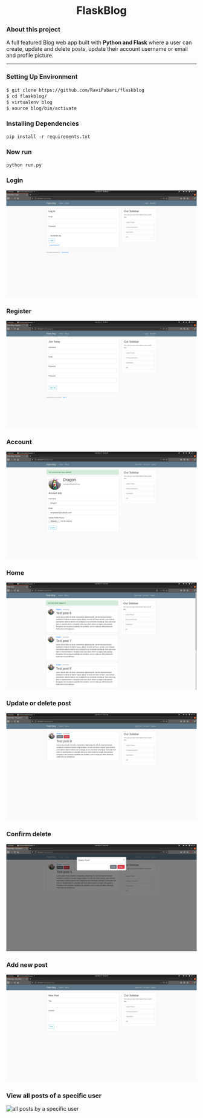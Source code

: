 <h1 align="center">FlaskBlog</h1>

### About this project
A full featured Blog web app built with **Python and Flask** where a user can create, update and delete posts, 
update their account username or email and profile picture.

<hr>

### Setting Up Environment

```
$ git clone https://github.com/RaviPabari/flaskblog
$ cd flaskblog/
$ virtualenv blog
$ source blog/bin/activate
```
### Installing Dependencies
```
pip install -r requirements.txt
```
### Now run
```
python run.py
```
### Login
![login](https://raw.githubusercontent.com/RaviPabari/flaskblog/master/screenshots/login.png)
### Register
![register](https://github.com/RaviPabari/flaskblog/blob/master/screenshots/register.png)
### Account
![account](https://raw.githubusercontent.com/RaviPabari/flaskblog/master/screenshots/account.png)
### Home
![home](https://github.com/RaviPabari/flaskblog/blob/master/screenshots/home.png)
### Update or delete post
![update/delete](https://github.com/RaviPabari/flaskblog/blob/master/screenshots/viewpost.png)
### Confirm delete
![confirm delete](https://github.com/RaviPabari/flaskblog/blob/master/screenshots/confirm_delete.png)
### Add new post
![update/new post](https://github.com/RaviPabari/flaskblog/blob/master/screenshots/new_post.png)
### View all posts of a specific user
![all posts by a specific user]()
